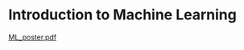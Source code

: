# Introduction to Machine Learning
[ML_poster.pdf](https://github.com/b-fakhar/ML-Classification/files/6288965/ML_poster.pdf)
